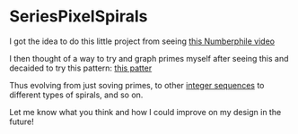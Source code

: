 # SeriesPixelSpirals

I got the idea to do this little project from seeing [this Numberphile video](https://www.youtube.com/watch?v=iFuR97YcSLM)

I then thought of a way to try and graph primes myself after seeing this and decaided to try this pattern: 
[this patter](http://i.imgur.com/pkcLppl.png)

Thus evolving from just soving primes, to other [integer sequences](https://en.wikipedia.org/wiki/Integer_sequence) to different types of spirals, and so on.

Let me know what you think and how I could improve on my design in the future!
